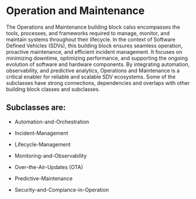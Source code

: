 # Operation and Maintenance

The Operations and Maintenance building block calss encompasses the tools, processes, 
and frameworks required to manage, monitor, and maintain systems throughout their lifecycle. 
In the context of Software Defined Vehicles (SDVs), this building block ensures seamless 
operation, proactive maintenance, and efficient incident management. It focuses on minimizing 
downtime, optimizing performance, and supporting the ongoing evolution of software and 
hardware components. By integrating automation, observability, and predictive analytics, 
Operations and Maintenance is a critical enabler for reliable and scalable SDV ecosystems.
Some of the subclasses have strong connections, dependencies and overlaps with other building 
block classes and subclasses.

## Subclasses are:

* Automation-and-Orchestration

* Incident-Management

* Lifecycle-Management

* Monitoring-and-Observability

* Over-the-Air-Updates (OTA)

* Predictive-Maintenance

* Security-and-Compiance-in-Operation

